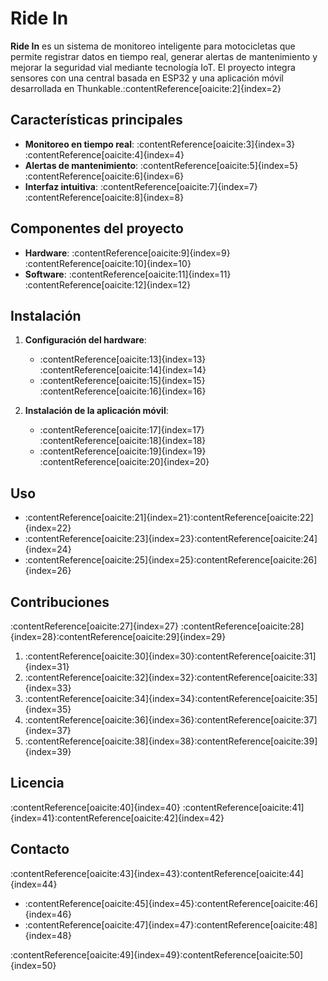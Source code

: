 # Ride In

**Ride In** es un sistema de monitoreo inteligente para motocicletas que permite registrar datos en tiempo real, generar alertas de mantenimiento y mejorar la seguridad vial mediante tecnología IoT. El proyecto integra sensores con una central basada en ESP32 y una aplicación móvil desarrollada en Thunkable.&#8203;:contentReference[oaicite:2]{index=2}

## Características principales

- **Monitoreo en tiempo real**: :contentReference[oaicite:3]{index=3}&#8203;:contentReference[oaicite:4]{index=4}
- **Alertas de mantenimiento**: :contentReference[oaicite:5]{index=5}&#8203;:contentReference[oaicite:6]{index=6}
- **Interfaz intuitiva**: :contentReference[oaicite:7]{index=7}&#8203;:contentReference[oaicite:8]{index=8}

## Componentes del proyecto

- **Hardware**: :contentReference[oaicite:9]{index=9}&#8203;:contentReference[oaicite:10]{index=10}
- **Software**: :contentReference[oaicite:11]{index=11}&#8203;:contentReference[oaicite:12]{index=12}

## Instalación

1. **Configuración del hardware**:
   - :contentReference[oaicite:13]{index=13}&#8203;:contentReference[oaicite:14]{index=14}
   - :contentReference[oaicite:15]{index=15}&#8203;:contentReference[oaicite:16]{index=16}

2. **Instalación de la aplicación móvil**:
   - :contentReference[oaicite:17]{index=17}&#8203;:contentReference[oaicite:18]{index=18}
   - :contentReference[oaicite:19]{index=19}&#8203;:contentReference[oaicite:20]{index=20}

## Uso

- :contentReference[oaicite:21]{index=21}&#8203;:contentReference[oaicite:22]{index=22}
- :contentReference[oaicite:23]{index=23}&#8203;:contentReference[oaicite:24]{index=24}
- :contentReference[oaicite:25]{index=25}&#8203;:contentReference[oaicite:26]{index=26}

## Contribuciones

:contentReference[oaicite:27]{index=27} :contentReference[oaicite:28]{index=28}&#8203;:contentReference[oaicite:29]{index=29}

1. :contentReference[oaicite:30]{index=30}&#8203;:contentReference[oaicite:31]{index=31}
2. :contentReference[oaicite:32]{index=32}&#8203;:contentReference[oaicite:33]{index=33}
3. :contentReference[oaicite:34]{index=34}&#8203;:contentReference[oaicite:35]{index=35}
4. :contentReference[oaicite:36]{index=36}&#8203;:contentReference[oaicite:37]{index=37}
5. :contentReference[oaicite:38]{index=38}&#8203;:contentReference[oaicite:39]{index=39}

## Licencia

:contentReference[oaicite:40]{index=40} :contentReference[oaicite:41]{index=41}&#8203;:contentReference[oaicite:42]{index=42}

## Contacto

:contentReference[oaicite:43]{index=43}&#8203;:contentReference[oaicite:44]{index=44}

- :contentReference[oaicite:45]{index=45}&#8203;:contentReference[oaicite:46]{index=46}
- :contentReference[oaicite:47]{index=47}&#8203;:contentReference[oaicite:48]{index=48}

:contentReference[oaicite:49]{index=49}&#8203;:contentReference[oaicite:50]{index=50}
